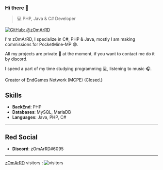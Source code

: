 ### Hi there 👋
 

>  💻 PHP, Java & C# Developer

[![GitHub: @zOmArRD](https://img.shields.io/github/followers/zOmArRD?label=follow&style=social)](https://github.com/zOmArRD)

I'm zOmArRD, I specialize in C#, PHP & Java, mostly I am making commissions for PocketMine-MP 😄.

All my projects are private :walking: at the moment, if you want to contact me do it by discord.

I spend a part of my time studying programming 💻, listening to music :headphones:.


Creator of EndGames Network (MCPE) (Closed.)

## Skills
- **BackEnd**: PHP
- **Databases**: MySQL, MariaDB
- **Languages**: Java, PHP, C#

---
## Red Social
- **Discord**: zOmArRD#6095

---
[zOmArRD](https://github.com/zOmArRD)
visitors : ![visitors](https://visitor-badge.glitch.me/badge?page_id=zOmArRD)
